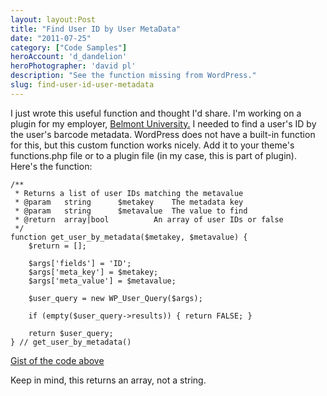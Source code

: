 ```yaml
---
layout: layout:Post
title: "Find User ID by User MetaData"
date: "2011-07-25"
category: ["Code Samples"]
heroAccount: 'd_dandelion'
heroPhotographer: 'david pl'
description: "See the function missing from WordPress."
slug: find-user-id-user-metadata
---
```


I just wrote this useful function and thought I'd share. I'm working on a plugin for my employer, [Belmont University.](https://www.belmont.edu) I needed to find a user's ID by the user's barcode metadata. WordPress does not have a built-in function for this, but this custom function works nicely. Add it to your theme's functions.php file or to a plugin file (in my case, this is part of plugin). Here's the function:

```astro
/**
 * Returns a list of user IDs matching the metavalue
 * @param 	string 		$metakey 	The metadata key
 * @param 	string 		$metavalue 	The value to find
 * @return	array|bool 			An array of user IDs or false
 */
function get_user_by_metadata($metakey, $metavalue) {
    $return = [];
	
    $args['fields'] = 'ID';
    $args['meta_key'] = $metakey; 
    $args['meta_value'] = $metavalue;

    $user_query = new WP_User_Query($args);
	
    if (empty($user_query->results)) { return FALSE; }
	
    return $user_query;
} // get_user_by_metadata()
```

[Gist of the code above](https://gist.github.com/slushman/f236ae998f7b5cd7a49c)

Keep in mind, this returns an array, not a string.
